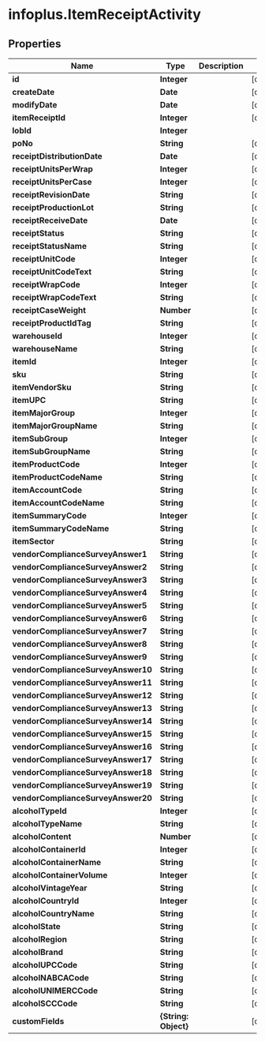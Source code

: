 # infoplus.ItemReceiptActivity

## Properties
Name | Type | Description | Notes
------------ | ------------- | ------------- | -------------
**id** | **Integer** |  | [optional] 
**createDate** | **Date** |  | [optional] 
**modifyDate** | **Date** |  | [optional] 
**itemReceiptId** | **Integer** |  | [optional] 
**lobId** | **Integer** |  | 
**poNo** | **String** |  | [optional] 
**receiptDistributionDate** | **Date** |  | [optional] 
**receiptUnitsPerWrap** | **Integer** |  | [optional] 
**receiptUnitsPerCase** | **Integer** |  | [optional] 
**receiptRevisionDate** | **String** |  | [optional] 
**receiptProductionLot** | **String** |  | [optional] 
**receiptReceiveDate** | **Date** |  | [optional] 
**receiptStatus** | **String** |  | [optional] 
**receiptStatusName** | **String** |  | [optional] 
**receiptUnitCode** | **Integer** |  | [optional] 
**receiptUnitCodeText** | **String** |  | [optional] 
**receiptWrapCode** | **Integer** |  | [optional] 
**receiptWrapCodeText** | **String** |  | [optional] 
**receiptCaseWeight** | **Number** |  | [optional] 
**receiptProductIdTag** | **String** |  | [optional] 
**warehouseId** | **Integer** |  | [optional] 
**warehouseName** | **String** |  | [optional] 
**itemId** | **Integer** |  | [optional] 
**sku** | **String** |  | [optional] 
**itemVendorSku** | **String** |  | [optional] 
**itemUPC** | **String** |  | [optional] 
**itemMajorGroup** | **Integer** |  | [optional] 
**itemMajorGroupName** | **String** |  | [optional] 
**itemSubGroup** | **Integer** |  | [optional] 
**itemSubGroupName** | **String** |  | [optional] 
**itemProductCode** | **Integer** |  | [optional] 
**itemProductCodeName** | **String** |  | [optional] 
**itemAccountCode** | **String** |  | [optional] 
**itemAccountCodeName** | **String** |  | [optional] 
**itemSummaryCode** | **Integer** |  | [optional] 
**itemSummaryCodeName** | **String** |  | [optional] 
**itemSector** | **String** |  | [optional] 
**vendorComplianceSurveyAnswer1** | **String** |  | [optional] 
**vendorComplianceSurveyAnswer2** | **String** |  | [optional] 
**vendorComplianceSurveyAnswer3** | **String** |  | [optional] 
**vendorComplianceSurveyAnswer4** | **String** |  | [optional] 
**vendorComplianceSurveyAnswer5** | **String** |  | [optional] 
**vendorComplianceSurveyAnswer6** | **String** |  | [optional] 
**vendorComplianceSurveyAnswer7** | **String** |  | [optional] 
**vendorComplianceSurveyAnswer8** | **String** |  | [optional] 
**vendorComplianceSurveyAnswer9** | **String** |  | [optional] 
**vendorComplianceSurveyAnswer10** | **String** |  | [optional] 
**vendorComplianceSurveyAnswer11** | **String** |  | [optional] 
**vendorComplianceSurveyAnswer12** | **String** |  | [optional] 
**vendorComplianceSurveyAnswer13** | **String** |  | [optional] 
**vendorComplianceSurveyAnswer14** | **String** |  | [optional] 
**vendorComplianceSurveyAnswer15** | **String** |  | [optional] 
**vendorComplianceSurveyAnswer16** | **String** |  | [optional] 
**vendorComplianceSurveyAnswer17** | **String** |  | [optional] 
**vendorComplianceSurveyAnswer18** | **String** |  | [optional] 
**vendorComplianceSurveyAnswer19** | **String** |  | [optional] 
**vendorComplianceSurveyAnswer20** | **String** |  | [optional] 
**alcoholTypeId** | **Integer** |  | [optional] 
**alcoholTypeName** | **String** |  | [optional] 
**alcoholContent** | **Number** |  | [optional] 
**alcoholContainerId** | **Integer** |  | [optional] 
**alcoholContainerName** | **String** |  | [optional] 
**alcoholContainerVolume** | **Integer** |  | [optional] 
**alcoholVintageYear** | **String** |  | [optional] 
**alcoholCountryId** | **Integer** |  | [optional] 
**alcoholCountryName** | **String** |  | [optional] 
**alcoholState** | **String** |  | [optional] 
**alcoholRegion** | **String** |  | [optional] 
**alcoholBrand** | **String** |  | [optional] 
**alcoholUPCCode** | **String** |  | [optional] 
**alcoholNABCACode** | **String** |  | [optional] 
**alcoholUNIMERCCode** | **String** |  | [optional] 
**alcoholSCCCode** | **String** |  | [optional] 
**customFields** | **{String: Object}** |  | [optional] 



